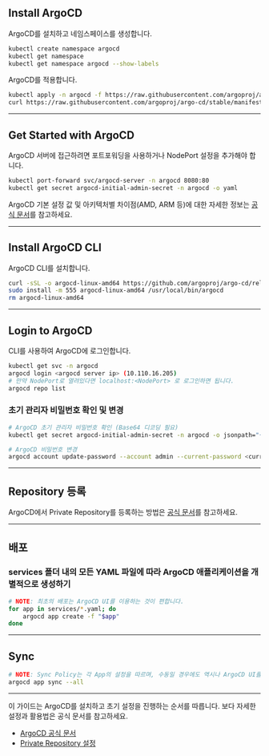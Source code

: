 ## Install ArgoCD

ArgoCD를 설치하고 네임스페이스를 생성합니다.

```sh
kubectl create namespace argocd
kubectl get namespace
kubectl get namespace argocd --show-labels
```

ArgoCD를 적용합니다.

```sh
kubectl apply -n argocd -f https://raw.githubusercontent.com/argoproj/argo-cd/stable/manifests/install.yaml
curl https://raw.githubusercontent.com/argoproj/argo-cd/stable/manifests/install.yaml > install.yaml
```

---

## Get Started with ArgoCD

ArgoCD 서버에 접근하려면 포트포워딩을 사용하거나 NodePort 설정을 추가해야 합니다.

```sh
kubectl port-forward svc/argocd-server -n argocd 8080:80
kubectl get secret argocd-initial-admin-secret -n argocd -o yaml
```

ArgoCD 기본 설정 값 및 아키텍처별 차이점(AMD, ARM 등)에 대한 자세한 정보는 [공식 문서](https://argo-cd.readthedocs.io/en/stable/getting_started/)를 참고하세요.

---

## Install ArgoCD CLI

ArgoCD CLI를 설치합니다.

```sh
curl -sSL -o argocd-linux-amd64 https://github.com/argoproj/argo-cd/releases/latest/download/argocd-linux-amd64
sudo install -m 555 argocd-linux-amd64 /usr/local/bin/argocd
rm argocd-linux-amd64
```

---

## Login to ArgoCD

CLI를 사용하여 ArgoCD에 로그인합니다.

```sh
kubectl get svc -n argocd
argocd login <argocd server ip> (10.110.16.205)
# 만약 NodePort로 열려있다면 localhost:<NodePort> 로 로그인하면 됩니다.
argocd repo list
```

### 초기 관리자 비밀번호 확인 및 변경

```sh
# ArgoCD 초기 관리자 비밀번호 확인 (Base64 디코딩 필요)
kubectl get secret argocd-initial-admin-secret -n argocd -o jsonpath="{.data.password}" | base64 --decode

# ArgoCD 비밀번호 변경
argocd account update-password --account admin --current-password <current-password> --new-password <new-password>
```

---

## Repository 등록

ArgoCD에서 Private Repository를 등록하는 방법은 [공식 문서](https://argo-cd.readthedocs.io/en/stable/user-guide/private-repositories/)를 참고하세요.

---

## 배포

### services 폴더 내의 모든 YAML 파일에 따라 ArgoCD 애플리케이션을 개별적으로 생성하기
```sh
# NOTE: 최초의 배포는 ArgoCD UI를 이용하는 것이 편합니다.
for app in services/*.yaml; do
    argocd app create -f "$app"
done
```

---

## Sync

```sh
# NOTE: Sync Policy는 각 App의 설정을 따르며, 수동일 경우에도 역시나 ArgoCD UI를 이용하는 것이 편합니다.
argocd app sync --all
```

---

이 가이드는 ArgoCD를 설치하고 초기 설정을 진행하는 순서를 따릅니다. 보다 자세한 설정과 활용법은 공식 문서를 참고하세요.
- [ArgoCD 공식 문서](https://argo-cd.readthedocs.io/en/stable/getting_started/)
- [Private Repository 설정](https://argo-cd.readthedocs.io/en/stable/user-guide/private-repositories/)

